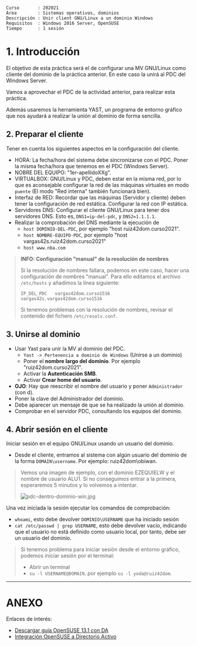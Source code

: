 
```
Curso       : 202021
Area        : Sistemas operativos, dominios
Descripción : Unir client GNU/Linux a un dominio Windows
Requisitos  : Windows 2016 Server, OpenSUSE
Tiempo      : 1 sesión
```

# 1. Introducción

El objetivo de esta práctica será el de configurar una MV GNU/Linux como cliente del dominio de la práctica anterior.
En este caso la unirá al PDC del Windows Server.

Vamos a aprovechar el PDC de la actividad anterior, para realizar esta práctica.

Además usaremos la herramienta YAST, un programa de entorno
gráfico que nos ayudará a realizar la unión al dominio de forma sencilla.

## 2. Preparar el cliente

Tener en cuenta los siguientes aspectos en la configuración del cliente.
* HORA: La fecha/hora del sistema debe sincronizarse con el PDC. Poner la misma fecha/hora
que tenemos en el PDC (Windows Server).
* NOBRE DEL EQUIPO: "1er-apellidoXXg".
* VIRTUALBOX: GNU/Linux y PDC, deben estar en la misma red, por lo que es aconsejable configurar la red de las máquinas virtuales en modo `puente` (El modo "Red interna" también funcionará bien).
* Interfaz de RED: Recordar que las máquinas (Servidor y cliente) deben tener la configuración de red estática. Configurar la red con IP estática.
* Servidores DNS: Configurar el cliente GNU/Linux para tener dos servidores DNS.
Esto es, `DNS1=ip-del-pdc`, y `DNS2=1.1.1.1`.
* Realizar la comprobación del DNS mediante la ejecución de
    * `host DOMINIO-DEL-PDC`, por ejemplo "host ruiz42dom.curso2021".
    * `host NOMBRE-EQUIPO-PDC`, por ejemplo "host vargas42s.ruiz42dom.curso2021"
    * `host www.nba.com`

> **INFO: Configuración "manual" de la resolución de nombres**
>
> Si la resolución de nombres fallara,  podemos en este caso, hacer
una configuración de nombres "manual".
> Para ello editamos el archivo `/etc/hosts` y añadimos la línea siguiente:
>
> `IP_DEL_PDC   vargas42dom.curso1516   vargas42s.vargas42dom.curso1516`
>
> Si tenemos problemas con la resolución de nombres, revisar el contenido
del fichero `/etc/resolv.conf`.

## 3. Unirse al dominio

* Usar Yast para unir la MV al dominio del PDC.
    * `Yast -> Pertenencia a dominio de Windows` (Unirse a un dominio)
    * Poner el **nombre largo del dominio**. Por ejemplo "ruiz42dom.curso2021".
    * Activar la **Autenticación SMB**.
    * Activar **Crear home del usuario**.
* **OJO**: Hay que reescribir el nombre del usuario y poner `Administrador` (con d).
* Poner la clave del Administrador del dominio.
* Debe aparecer un mensaje de que se ha realizado la unión al dominio.
* Comprobar en el servidor PDC, consultando los equipos del dominio.

## 4. Abrir sesión en el cliente

Iniciar sesión en el equipo GNU/Linux usando un usuario del dominio.
* Desde el cliente, entramos al sistema con algún usuario del dominio de la forma `DOMAIN\username`. Por ejemplo: ruiz42dom\obiwan.

> Vemos una imagen de ejemplo, con el dominio EZEQUIELW y el nombre de usuario ALU1.
> Si no conseguimos entrar a la primera, esperaremos 5 minutos y lo volvemos a intentar.
>
> ![pdc-dentro-dominio-win.jpg](./files/pdc-dentro-dominio-win.jpg)

Una vez iniciada la sesión ejecutar los comandos de comprobación:
* `whoami`, esto debe devolver `DOMINIO\USERNAME` que ha iniciado sesión
* `cat /etc/passwd | grep USERNAME`, esto debe devolver vacío, indicando
que el usuario no está definido como usuario local, por tanto, debe ser
un usuario del dominio.

> Si tenemos problema para iniciar sesión desde el entorno gráfico, podemos iniciar
sesión por el terminal:
> * Abrir un terminal
> * `su -l USERNAME@DOMAIN`. por ejemplo `su -l yoda@ruiz42dom`.

---

# ANEXO

Enlaces de interés:
* [Descargar guía OpenSUSE 13.1 con DA](http://www.mediafire.com/download/513w206qbg014bv/openSUSE+13.1+con+Active+Directory+Gu%C3%ADa+Ilustrada.zip)
* [Integración OpenSUSE a Directorio Activo](https://es.opensuse.org/Integraci%C3%B3n_de_Directorio_Activo)
